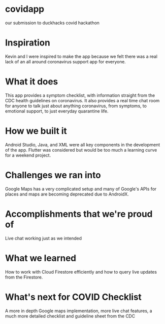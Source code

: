 # covidapp
our submission to duckhacks covid hackathon


# Inspiration
Kevin and I were inspired to make the app because we felt there was a real lack of an all around coronavirus support app for everyone.

# What it does
This app provides a symptom checklist, with information straight from the CDC health guidelines on coronavirus. It also provides a real time chat room for anyone to talk just about anything coronavirus, from symptoms, to emotional support, to just everyday quarantine life.

# How we built it
Android Studio, Java, and XML were all key components in the development of the app. Flutter was considered but would be too much a learning curve for a weekend project.

# Challenges we ran into
Google Maps has a very complicated setup and many of Google's APIs for places and maps are becoming deprecated due to AndroidX.

# Accomplishments that we're proud of
Live chat working just as we intended

# What we learned
How to work with Cloud Firestore efficiently and how to query live updates from the Firestore.

# What's next for COVID Checklist
A more in depth Google maps implementation, more live chat features, a much more detailed checklist and guideline sheet from the CDC
